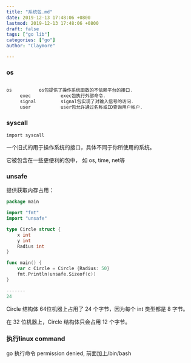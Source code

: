```yaml
---
title: "系统包.md"
date: 2019-12-13 17:48:06 +0800
lastmod: 2019-12-13 17:48:06 +0800
draft: false
tags: ["go lib"]
categories: ["go"]
author: "Claymore"

---
```


### os

```go

os	    	os包提供了操作系统函数的不依赖平台的接口.
     exec	    	exec包执行外部命令.
     signal	    	signal包实现了对输入信号的访问.
     user	    	user包允许通过名称或ID查询用户帐户.
```





### syscall

`import syscall`

一个旧式的用于操作系统的接口，具体不同于你所使用的系统。

它被包含在一些更便利的包中， 如 os, time, net等



### unsafe

提供获取内存占用：

```go
package main

import "fmt"
import "unsafe"

type Circle struct {
    x int
    y int
    Radius int
}

func main() {
    var c Circle = Circle {Radius: 50}
    fmt.Println(unsafe.Sizeof(c))
}

-------
24
```

Circle 结构体 64位机器上占用了 24 个字节，因为每个 int 类型都是 8 字节。

在 32 位机器上，Circle 结构体只会占用 12 个字节。





### 执行linux command





go 执行命令 permission denied, 前面加上/bin/bash
